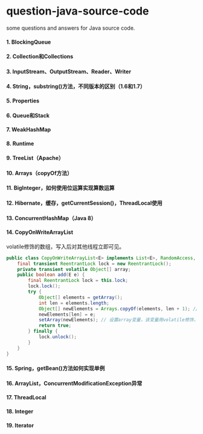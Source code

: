 # question-java-source-code
some questions and answers for Java source code.

#### 1. BlockingQueue

#### 2. Collection和Collections

#### 3. InputStream、OutputStream、Reader、Writer

#### 4. String，substring()方法，不同版本的区别（1.6和1.7）

#### 5. Properties

#### 6. Queue和Stack

#### 7. WeakHashMap

#### 8. Runtime

#### 9. TreeList（Apache）

#### 10. Arrays（copyOf方法）

#### 11. BigInteger，如何使用位运算实现算数运算

#### 12. Hibernate，缓存，getCurrentSession()，ThreadLocal使用

#### 13. ConcurrentHashMap（Java 8）

#### 14. CopyOnWriteArrayList
volatile修饰的数组，写入后对其他线程立即可见。
```java
public class CopyOnWriteArrayList<E> implements List<E>, RandomAccess, Cloneable, java.io.serializable {
    final transient ReentrantLock lock = new ReentrantLock();
    private transient volatile Object[] array;
    public boolean add(E e) {
        final ReentrantLock lock = this.lock;
        lock.lock();
        try {
            Object[] elements = getArray();
            int len = elements.length;
            Object[] newElements = Arrays.copyOf(elements, len + 1); // 复制原来的数组
            newElements[len] = e;
            setArray(newElements); // 设置array变量，该变量用volatile修饰，对其他线程可见
            return true;
        } finally {
            lock.unlock();
        }
    }
}
```

#### 15. Spring，getBean()方法如何实现单例

#### 16. ArrayList，ConcurrentModificationException异常

#### 17. ThreadLocal

#### 18. Integer

#### 19. Iterator

